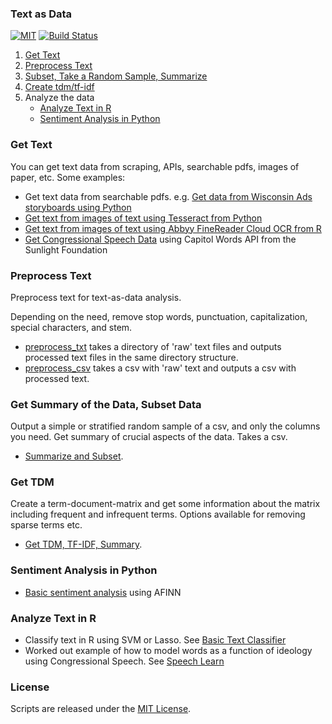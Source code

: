 ### Text as Data

[![MIT](https://img.shields.io/github/license/mashape/apistatus.svg)](https://opensource.org/licenses/MIT)
[![Build Status](https://travis-ci.org/soodoku/text-as-data.svg?branch=master)](https://travis-ci.org/soodoku/text-as-data)

1. [Get Text](https://github.com/soodoku/text-as-data#get-text-data)
2. [Preprocess Text](https://github.com/soodoku/text-as-data#preprocess-text)
3. [Subset, Take a Random Sample, Summarize](https://github.com/soodoku/text-as-data#get-summary-of-data-subset-data)
4. [Create tdm/tf-idf](https://github.com/soodoku/text-as-data#get-tdm)
5. Analyze the data
	* [Analyze Text in R](https://github.com/soodoku/text-as-data#analyze-text-in-r)
	* [Sentiment Analysis in Python](https://github.com/soodoku/text-as-data#sentiment-analysis-in-python)

### Get Text

You can get text data from scraping, APIs, searchable pdfs, images of paper, etc. Some examples:
* Get text data from searchable pdfs. e.g. [Get data from Wisconsin Ads storyboards using Python](https://gist.github.com/soodoku/62a3172eb1b4a55dee1a)
* [Get text from images of text using Tesseract from Python](https://github.com/soodoku/image-to-text)
* [Get text from images of text using Abbyy FineReader Cloud OCR from R](https://github.com/soodoku/abbyyR)
* [Get Congressional Speech Data](https://gist.github.com/soodoku/85d79275c5880f67b4cf) using Capitol Words API from the Sunlight Foundation

### Preprocess Text

Preprocess text for text-as-data analysis. 

Depending on the need, remove stop words, punctuation, capitalization, special characters, and stem.

* [preprocess_txt](preprocess_txt/) takes a directory of 'raw' text files and outputs processed text files in the same directory structure. 
* [preprocess_csv](preprocess_csv/) takes a csv with 'raw' text and outputs a csv with processed text.

### Get Summary of the Data, Subset Data

Output a simple or stratified random sample of a csv, and only the columns you need. Get summary of crucial aspects of the data. Takes a csv. 

* [Summarize and Subset](subset/).

### Get TDM

Create a term-document-matrix and get some information about the matrix including frequent and infrequent terms. Options available for removing sparse terms etc. 

* [Get TDM, TF-IDF, Summary](tdm/).

### Sentiment Analysis in Python

* [Basic sentiment analysis](https://gist.github.com/soodoku/22e4cff2eb6a05be3c0d) using AFINN

### Analyze Text in R

* Classify text in R using SVM or Lasso. See [Basic Text Classifier](https://gist.github.com/soodoku/e34dbe0219b0f00a74d5)
* Worked out example of how to model words as a function of ideology using Congressional Speech. See [Speech Learn](https://github.com/soodoku/speech-learn)

### License

Scripts are released under the [MIT License](https://opensource.org/licenses/MIT).		
